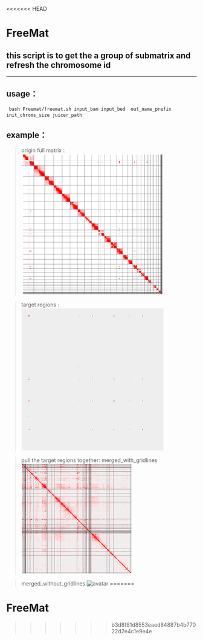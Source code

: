 <<<<<<< HEAD
# **FreeMat**
## **this script is to get the a group of submatrix and refresh the chromosome id**

---------------------
## usage：

```
 bash Freemat/freemat.sh input_bam input_bed  out_name_prefix  init_chroms_size juicer_path 
```
## example：
> origin full matrix :
![avatar](example/full_mat.png)

> target regions : 
![avatar](example/sparse_mat.png)

> pull the target regions together:
> merged_with_gridlines 
![avatar](example/merged_with_gridlines.png)

>merged_without_gridlines
![avatar](merged_without_gridlines.png)
=======
# FreeMat
>>>>>>> b3d8f81d8553eaed84887b4b77022d2e4c1e9e4e
